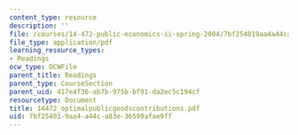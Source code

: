 ```yaml
---
content_type: resource
description: ''
file: /courses/14-472-public-economics-ii-spring-2004/7bf254019aa4a44ca83e36599afae9ff_14472_optimalpublicgoodscontributions.pdf
file_type: application/pdf
learning_resource_types:
- Readings
ocw_type: OCWFile
parent_title: Readings
parent_type: CourseSection
parent_uid: 417e4f36-ab7b-975b-bf91-da2ec5c194cf
resourcetype: Document
title: 14472_optimalpublicgoodscontributions.pdf
uid: 7bf25401-9aa4-a44c-a83e-36599afae9ff
---
```

